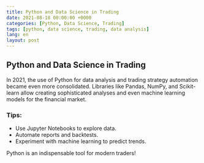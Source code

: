 ```yaml
---
title: Python and Data Science in Trading
date: 2021-08-18 00:00:00 +0000
categories: [Python, Data Science, Trading]
tags: [python, data science, trading, data analysis]
lang: en
layout: post
---
```


## Python and Data Science in Trading

In 2021, the use of Python for data analysis and trading strategy automation became even more consolidated. Libraries like Pandas, NumPy, and Scikit-learn allow creating sophisticated analyses and even machine learning models for the financial market.

### Tips:
- Use Jupyter Notebooks to explore data.
- Automate reports and backtests.
- Experiment with machine learning to predict trends.

Python is an indispensable tool for modern traders!
